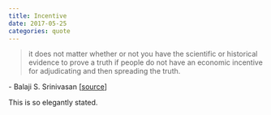 ```yaml
---
title: Incentive
date: 2017-05-25
categories: quote
---
```


> it does not matter whether or not you have the scientific or historical
> evidence to prove a truth if people do not have an economic incentive for
> adjudicating and then spreading the truth.

\- Balaji S. Srinivasan [[source](https://www.producthunt.com/live/balaji-s-srinivasan/comments/461482)]

This is so elegantly stated.

